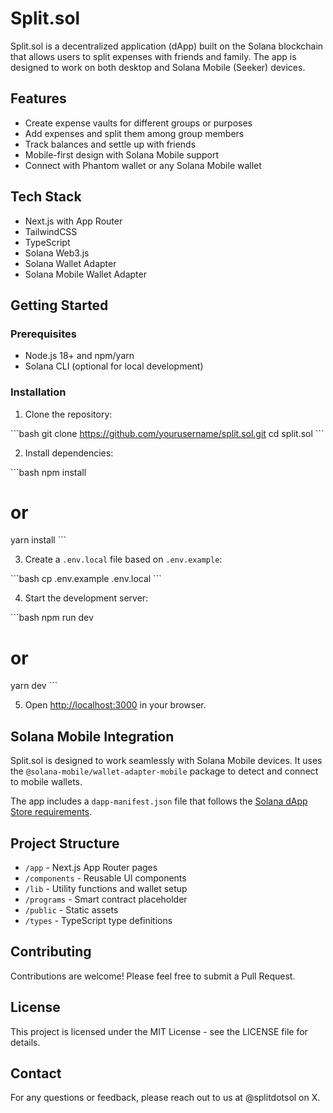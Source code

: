 # Split.sol

Split.sol is a decentralized application (dApp) built on the Solana blockchain that allows users to split expenses with friends and family. The app is designed to work on both desktop and Solana Mobile (Seeker) devices.

## Features

- Create expense vaults for different groups or purposes
- Add expenses and split them among group members
- Track balances and settle up with friends
- Mobile-first design with Solana Mobile support
- Connect with Phantom wallet or any Solana Mobile wallet

## Tech Stack

- Next.js with App Router
- TailwindCSS
- TypeScript
- Solana Web3.js
- Solana Wallet Adapter
- Solana Mobile Wallet Adapter

## Getting Started

### Prerequisites

- Node.js 18+ and npm/yarn
- Solana CLI (optional for local development)

### Installation

1. Clone the repository:

\`\`\`bash
git clone https://github.com/yourusername/split.sol.git
cd split.sol
\`\`\`

2. Install dependencies:

\`\`\`bash
npm install
# or
yarn install
\`\`\`

3. Create a `.env.local` file based on `.env.example`:

\`\`\`bash
cp .env.example .env.local
\`\`\`

4. Start the development server:

\`\`\`bash
npm run dev
# or
yarn dev
\`\`\`

5. Open [http://localhost:3000](http://localhost:3000) in your browser.

## Solana Mobile Integration

Split.sol is designed to work seamlessly with Solana Mobile devices. It uses the `@solana-mobile/wallet-adapter-mobile` package to detect and connect to mobile wallets.

The app includes a `dapp-manifest.json` file that follows the [Solana dApp Store requirements](https://docs.solanamobile.com/dapp-store/publishing).

## Project Structure

- `/app` - Next.js App Router pages
- `/components` - Reusable UI components
- `/lib` - Utility functions and wallet setup
- `/programs` - Smart contract placeholder
- `/public` - Static assets
- `/types` - TypeScript type definitions

## Contributing

Contributions are welcome! Please feel free to submit a Pull Request.

## License

This project is licensed under the MIT License - see the LICENSE file for details.

## Contact

For any questions or feedback, please reach out to us at @splitdotsol on X.
